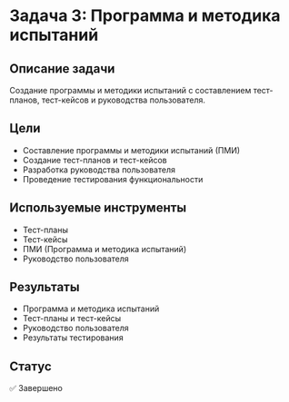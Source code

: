 # Задача 3: Программа и методика испытаний

## Описание задачи

Создание программы и методики испытаний с составлением тест-планов, тест-кейсов и руководства пользователя.

## Цели

- Составление программы и методики испытаний (ПМИ)
- Создание тест-планов и тест-кейсов
- Разработка руководства пользователя
- Проведение тестирования функциональности

## Используемые инструменты

- Тест-планы
- Тест-кейсы
- ПМИ (Программа и методика испытаний)
- Руководство пользователя

## Результаты

- Программа и методика испытаний
- Тест-планы и тест-кейсы
- Руководство пользователя
- Результаты тестирования

## Статус

✅ Завершено
